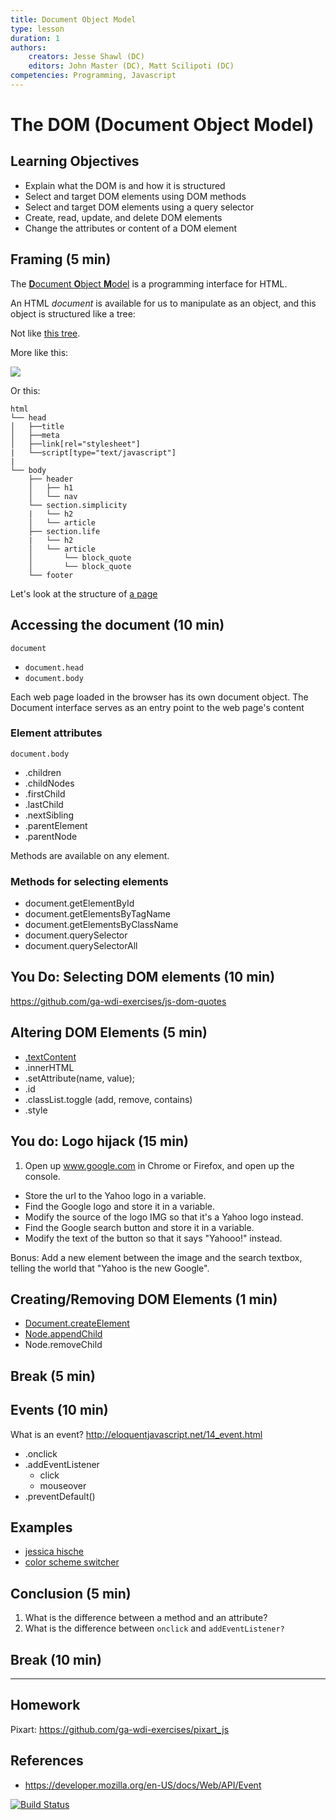 ```yaml
---
title: Document Object Model
type: lesson
duration: 1
authors:
    creators: Jesse Shawl (DC)
    editors: John Master (DC), Matt Scilipoti (DC)
competencies: Programming, Javascript
---
```



# The DOM (Document Object Model)

## Learning Objectives

- Explain what the DOM is and how it is structured
- Select and target DOM elements using DOM methods
- Select and target DOM elements using a query selector
- Create, read, update, and delete DOM elements
- Change the attributes or content of a DOM element

## Framing (5 min)

The [**D**ocument **O**bject **M**odel](https://developer.mozilla.org/en-US/docs/Web/API/Document_Object_Model/Introduction)
is a programming interface for HTML.


An HTML *document* is available for us to manipulate as an object, and this object is structured like a tree:

Not like [this tree](http://hakim.se/experiments/css/domtree/).

More like this:

![](http://www.tuxradar.com/files/LXF118.tut_grease.diagram.png)

Or this:

```
html
└── head
│   ├──title
│   ├──meta
│   ├──link[rel="stylesheet"]
|   └──script[type="text/javascript"]
|
└── body
    ├── header
    │   ├── h1
    │   └── nav
    └── section.simplicity
    |   └── h2
    │   └── article
    ├── section.life
    |   └── h2
    │   └── article
    │       └── block_quote
    │       └── block_quote
    └── footer
```

Let's look at the structure of [a page](https://github.com/ga-wdi-exercises/js-dom-quotes/blob/master/index.html)

## Accessing the document (10 min)

`document`
  - `document.head`
  - `document.body`

Each web page loaded in the browser has its own document object. The Document interface serves as an entry point to the web page's content

### Element attributes

`document.body`
  - .children
  - .childNodes
  - .firstChild
  - .lastChild
  - .nextSibling
  - .parentElement
  - .parentNode

Methods are available on any element.

### Methods for selecting elements

- document.getElementById
- document.getElementsByTagName
- document.getElementsByClassName
- document.querySelector
- document.querySelectorAll

## You Do: Selecting DOM elements (10 min)

https://github.com/ga-wdi-exercises/js-dom-quotes

## Altering DOM Elements (5 min)

- [.textContent](https://developer.mozilla.org/en-US/docs/Web/API/Node/textContent)
- .innerHTML
- .setAttribute(name, value);
- .id
- .classList.toggle (add, remove, contains)
- .style

## You do: Logo hijack (15 min)

1. Open up www.google.com in Chrome or Firefox, and open up the console.
- Store the url to the Yahoo logo in a variable.
- Find the Google logo and store it in a variable.
- Modify the source of the logo IMG so that it's a Yahoo logo instead.
- Find the Google search button and store it in a variable.
- Modify the text of the button so that it says "Yahooo!" instead.

Bonus: Add a new element between the image and the search textbox, telling the world that "Yahoo is the new Google".

## Creating/Removing DOM Elements (1 min)

- [Document.createElement](https://developer.mozilla.org/en-US/docs/Web/API/Document/createElement)
- [Node.appendChild](https://developer.mozilla.org/en-US/docs/Web/API/Node/appendChild)
- Node.removeChild

## Break (5 min)

## Events (10 min)

What is an event?
http://eloquentjavascript.net/14_event.html

- .onclick
- .addEventListener
  - click
  - mouseover
- .preventDefault()

## Examples

- [jessica hische](http://jessicahische.is/)
- [color scheme switcher](https://github.com/ga-wdi-exercises/color-scheme-switcher)

## Conclusion (5 min)

1. What is the difference between a method and an attribute?
2. What is the difference between `onclick` and `addEventListener?`

## Break (10 min)
---

## Homework

Pixart: https://github.com/ga-wdi-exercises/pixart_js


## References
- https://developer.mozilla.org/en-US/docs/Web/API/Event

[![Build Status](https://travis-ci.org/ga-wdi-lessons/js-dom.svg?branch=master)](https://travis-ci.org/ga-wdi-lessons/js-dom)
